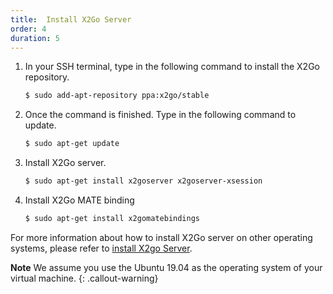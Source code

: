```yaml
---
title:  Install X2Go Server
order: 4
duration: 5
---
```


1. In your SSH terminal, type in the following command to install the X2Go repository.

    ```bash
    $ sudo add-apt-repository ppa:x2go/stable
    ```

2. Once the command is finished. Type in the following command to update.

    ```bash
    $ sudo apt-get update
    ```

3. Install X2Go server.

    ```bash
    $ sudo apt-get install x2goserver x2goserver-xsession
    ```

4. Install X2Go MATE binding

    ```bash
    $ sudo apt-get install x2gomatebindings
    ```

For more information about how to install X2Go server on other operating systems, please refer to [install X2go Server](https://wiki.x2go.org/doku.php/doc:installation:x2goserver).

**Note**
We assume you use the Ubuntu 19.04 as the operating system of your virtual machine.
 {: .callout-warning}